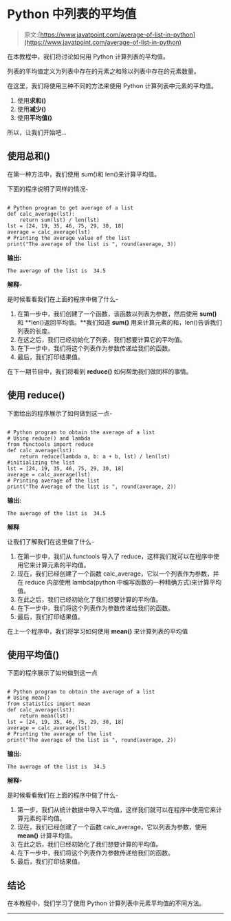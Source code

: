 # Python 中列表的平均值

> 原文:[https://www.javatpoint.com/average-of-list-in-python](https://www.javatpoint.com/average-of-list-in-python)

在本教程中，我们将讨论如何用 Python 计算列表的平均值。

列表的平均值定义为列表中存在的元素之和除以列表中存在的元素数量。

在这里，我们将使用三种不同的方法来使用 Python 计算列表中元素的平均值。

1.  使用**求和()**
2.  使用**减少()**
3.  使用**平均值()**

所以，让我们开始吧…

## 使用总和()

在第一种方法中，我们使用 sum()和 len()来计算平均值。

下面的程序说明了同样的情况-

```

# Python program to get average of a list
def calc_average(lst):
	return sum(lst) / len(lst)
lst = [24, 19, 35, 46, 75, 29, 30, 18]
average = calc_average(lst)
# Printing the average value of the list
print("The average of the list is ", round(average, 3))

```

**输出:**

```
The average of the list is  34.5

```

**解释-**

是时候看看我们在上面的程序中做了什么-

1.  在第一步中，我们创建了一个函数，该函数以列表为参数，然后使用 **sum()** 和 **len()返回平均值。**我们知道 **sum()** 用来计算元素的和，len()告诉我们列表的长度。
2.  在这之后，我们已经初始化了列表，我们想要计算它的平均值。
3.  在下一步中，我们将这个列表作为参数传递给我们的函数。
4.  最后，我们打印结果值。

在下一期节目中，我们将看到 **reduce()** 如何帮助我们做同样的事情。

## 使用 reduce()

下面给出的程序展示了如何做到这一点-

```

# Python program to obtain the average of a list
# Using reduce() and lambda
from functools import reduce
def calc_average(lst):
	return reduce(lambda a, b: a + b, lst) / len(lst)
#initializing the list
lst = [24, 19, 35, 46, 75, 29, 30, 18]
average = calc_average(lst)
# Printing average of the list
print("The Average of the list is ", round(average, 2))

```

**输出:**

```
The average of the list is  34.5

```

**解释**

让我们了解我们在这里做了什么-

1.  在第一步中，我们从 functools 导入了 reduce，这样我们就可以在程序中使用它来计算元素的平均值。
2.  现在，我们已经创建了一个函数 calc_average，它以一个列表作为参数，并在 reduce 内部使用 lambda(python 中编写函数的一种精确方式)来计算平均值。
3.  在此之后，我们已经初始化了我们想要计算的平均值。
4.  在下一步中，我们将这个列表作为参数传递给我们的函数。
5.  最后，我们打印结果值。

在上一个程序中，我们将学习如何使用 **mean()** 来计算列表的平均值

## 使用平均值()

下面的程序展示了如何做到这一点

```

# Python program to obtain the average of a list
# Using mean()
from statistics import mean
def calc_average(lst):
	return mean(lst)
lst = [24, 19, 35, 46, 75, 29, 30, 18]
average = calc_average(lst)
# Printing the average of the list
print("The average of the list is ", round(average, 2))

```

**输出:**

```
The average of the list is  34.5

```

**解释-**

是时候看看我们在上面的程序中做了什么-

1.  第一步，我们从统计数据中导入平均值，这样我们就可以在程序中使用它来计算元素的平均值。
2.  现在，我们已经创建了一个函数 calc_average，它以列表为参数，使用 **mean()** 计算平均值。
3.  在此之后，我们已经初始化了我们想要计算的平均值。
4.  在下一步中，我们将这个列表作为参数传递给我们的函数。
5.  最后，我们打印结果值。

## 结论

在本教程中，我们学习了使用 Python 计算列表中元素平均值的不同方法。

* * *